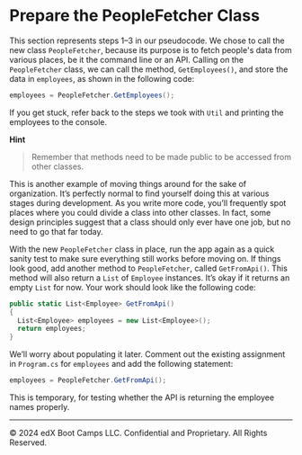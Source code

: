 # Prepare the PeopleFetcher Class

This section represents steps 1–3 in our pseudocode. We chose to call the new class `PeopleFetcher`, because its purpose is to fetch people's data from various places, be it the command line or an API. Calling on the `PeopleFetcher` class, we can call the method, `GetEmployees()`, and store the data in `employees`, as shown in the following code:

```cs
employees = PeopleFetcher.GetEmployees();
```

If you get stuck, refer back to the steps we took with `Util` and printing the employees to the console.

**Hint**

> Remember that methods need to be made public to be accessed from other classes.
  
This is another example of moving things around for the sake of organization. It’s perfectly normal to find yourself doing this at various stages during development. As you write more code, you’ll frequently spot places where you could divide a class into other classes. In fact, some design principles suggest that a class should only ever have one job, but no need to go that far today.

With the new `PeopleFetcher` class in place, run the app again as a quick sanity test to make sure everything still works before moving on. If things look good, add another method to `PeopleFetcher`, called `GetFromApi()`. This method will also return a `List` of `Employee` instances. It’s okay if it returns an empty `List` for now. Your work should look like the following code:

```cs
public static List<Employee> GetFromApi() 
{
  List<Employee> employees = new List<Employee>();
  return employees;
}
```

We’ll worry about populating it later. Comment out the existing assignment in `Program.cs` for `employees` and add the following statement:

```cs
employees = PeopleFetcher.GetFromApi();
```

This is temporary, for testing whether the API is returning the employee names properly.

---
© 2024 edX Boot Camps LLC. Confidential and Proprietary. All Rights Reserved.